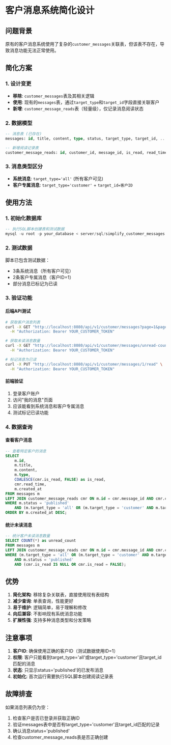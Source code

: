 # 客户消息系统简化设计

## 问题背景
原有的客户消息系统使用了复杂的`customer_messages`关联表，但该表不存在，导致消息功能无法正常使用。

## 简化方案

### 1. 设计变更
- **移除**: `customer_messages`表及其相关逻辑
- **使用**: 现有的`messages`表，通过`target_type`和`target_id`字段直接关联客户
- **新增**: `customer_message_reads`表（轻量级），仅记录消息阅读状态

### 2. 数据模型
```sql
-- 消息表 (已存在)
messages: id, title, content, type, status, target_type, target_id, ...

-- 新增阅读记录表
customer_message_reads: id, customer_id, message_id, is_read, read_time
```

### 3. 消息类型区分
- **系统消息**: `target_type='all'` (所有客户可见)
- **客户专属消息**: `target_type='customer'` + `target_id=客户ID`

## 使用方法

### 1. 初始化数据库
```sql
-- 执行SQL脚本创建表和测试数据
mysql -u root -p your_database < server/sql/simplify_customer_messages.sql
```

### 2. 测试数据
脚本已包含测试数据：
- 3条系统消息（所有客户可见）
- 2条客户专属消息（客户ID=1）
- 部分消息已标记为已读

### 3. 验证功能

#### 后端API测试
```bash
# 获取客户消息列表
curl -X GET "http://localhost:8080/api/v1/customer/messages?page=1&page_size=10" \
  -H "Authorization: Bearer YOUR_CUSTOMER_TOKEN"

# 获取未读消息数量
curl -X GET "http://localhost:8080/api/v1/customer/messages/unread-count" \
  -H "Authorization: Bearer YOUR_CUSTOMER_TOKEN"

# 标记消息为已读
curl -X PUT "http://localhost:8080/api/v1/customer/messages/1/read" \
  -H "Authorization: Bearer YOUR_CUSTOMER_TOKEN"
```

#### 前端验证
1. 登录客户账户
2. 访问"我的消息"页面
3. 应该能看到系统消息和客户专属消息
4. 测试标记已读功能

### 4. 数据查询

#### 查看客户消息
```sql
-- 查看特定客户的消息
SELECT 
    m.id,
    m.title,
    m.content,
    m.type,
    COALESCE(cmr.is_read, FALSE) as is_read,
    cmr.read_time,
    m.created_at
FROM messages m
LEFT JOIN customer_message_reads cmr ON m.id = cmr.message_id AND cmr.customer_id = 1
WHERE m.status = 'published' 
    AND (m.target_type = 'all' OR (m.target_type = 'customer' AND m.target_id = 1))
ORDER BY m.created_at DESC;
```

#### 统计未读消息
```sql
-- 统计客户未读消息数量
SELECT COUNT(*) as unread_count
FROM messages m
LEFT JOIN customer_message_reads cmr ON m.id = cmr.message_id AND cmr.customer_id = 1
WHERE (m.target_type = 'all' OR (m.target_type = 'customer' AND m.target_id = 1))
    AND m.status = 'published'
    AND (cmr.is_read IS NULL OR cmr.is_read = FALSE);
```

## 优势

1. **简化架构**: 移除复杂关联表，直接使用现有表结构
2. **减少查询**: 单表查询，性能更好
3. **易于维护**: 逻辑简单，易于理解和修改
4. **向后兼容**: 不影响现有系统消息功能
5. **扩展性强**: 支持多种消息类型和分发策略

## 注意事项

1. **客户ID**: 确保使用正确的客户ID（测试数据使用ID=1）
2. **权限**: 客户只能看到target_type='all'或target_type='customer'且target_id匹配的消息
3. **状态**: 只显示status='published'的已发布消息
4. **初始化**: 首次运行需要执行SQL脚本创建阅读记录表

## 故障排查

如果消息列表仍为空：
1. 检查客户是否已登录并获取正确ID
2. 验证messages表中是否有target_type='customer'且target_id匹配的记录
3. 确认消息status='published'
4. 检查customer_message_reads表是否正确创建